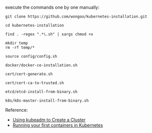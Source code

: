 
execute the commands one by one manually:
```
git clone https://github.com/wongoo/kubernetes-installation.git

cd kubernetes-installation

find . -regex ".*\.sh" | xargs chmod +x

mkdir temp
rm -rf temp/*

source config/config.sh

docker/docker-ce-installation.sh

cert/cert-generate.sh

cert/cert-ca-to-trusted.sh

etcd/etcd-install-from-binary.sh

k8s/k8s-master-install-from-binary.sh
```

Reference:
- [Using kubeadm to Create a Cluster](https://kubernetes.io/docs/setup/independent/create-cluster-kubeadm/)
- [Running your first containers in Kubernetes](https://github.com/kubernetes/kubernetes/blob/master/examples/simple-nginx.md)
